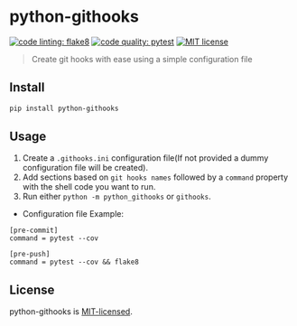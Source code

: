 # python-githooks

[![code linting: flake8](https://img.shields.io/badge/lint-flake8-blue.svg)](http://flake8.pycqa.org/)  [![code quality: pytest](https://img.shields.io/badge/test-pytest-yellow.svg)](https://docs.pytest.org/) [![MIT license](https://img.shields.io/badge/License-MIT-blue.svg)](https://lbesson.mit-license.org/)

> Create git hooks with ease using a simple configuration file

## Install
```bash
pip install python-githooks
```

## Usage
1. Create a `.githooks.ini` configuration file(If not provided a dummy configuration file will be created).
2. Add sections based on `git hooks names`  followed by a `command` property with the shell code you want to run.
3. Run either `python -m python_githooks` or `githooks`.
* Configuration file Example:
```
[pre-commit]
command = pytest --cov

[pre-push]
command = pytest --cov && flake8
```

## License
python-githooks is [MIT-licensed](https://github.com/ygpedroso/python-githooks/blob/master/LICENSE).
